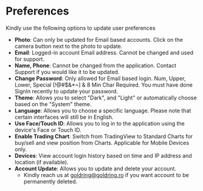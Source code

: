# **Preferences**


Kindly use the following options to update user preferences
- **Photo**: Can only be updated for Email based accounts. Click on the camera button next to the photo to update.
- **Email**: Logged-in account Email address. Cannot be changed and used for support.
- **Name, Phone**: Cannot be changed from the application. Contact Support if you would like it to be updated.
- **Change Password**: Only allowed for Email based login. Num, Upper, Lower, Special [!@#\$&*~] & 8 Min Char Required. You must have done SignIn recently to update your password.
- **Theme**: Allows you to select "Dark", and "Light" or automatically choose based on the "System" theme.
- **Language**: Allows you to choose a specific language. Please note that certain interfaces will still be in English.
- **Use Face/Touch ID**: Allows you to log in to the application using the device's Face or Touch ID.
- **Enable Trading Chart**: Switch from TradingView to Standard Charts for buy/sell and view position from Charts. Applicable for Mobile Devices only.
- **Devices**: View account login history based on time and IP address and location (if available).
- **Account Update**: Allows you to update and delete your account.
  -  Kindly reach us at [goldring@goldring.ro](mailto:goldring@goldring.ro) if you want account to be permanently deleted. 
